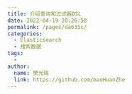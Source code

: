 ```yaml
---
title: 介绍查询和过滤器DSL
date: 2022-04-19 20:26:58
permalink: /pages/da635c/
categories:
  - Elasticsearch
  - 搜索数据
tags:
  - 
author: 
  name: 樊光瑞
  link: https://github.com/maoHuanZhe
---
```

